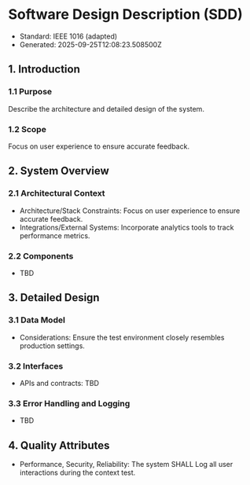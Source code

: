 # Software Design Description (SDD)

- Standard: IEEE 1016 (adapted)
- Generated: 2025-09-25T12:08:23.508500Z

## 1. Introduction
### 1.1 Purpose
Describe the architecture and detailed design of the system.

### 1.2 Scope
Focus on user experience to ensure accurate feedback.

## 2. System Overview
### 2.1 Architectural Context
- Architecture/Stack Constraints: Focus on user experience to ensure accurate feedback.
- Integrations/External Systems: Incorporate analytics tools to track performance metrics.

### 2.2 Components
- TBD

## 3. Detailed Design
### 3.1 Data Model
- Considerations: Ensure the test environment closely resembles production settings.

### 3.2 Interfaces
- APIs and contracts: TBD

### 3.3 Error Handling and Logging
- TBD

## 4. Quality Attributes
- Performance, Security, Reliability: The system SHALL Log all user interactions during the context test.